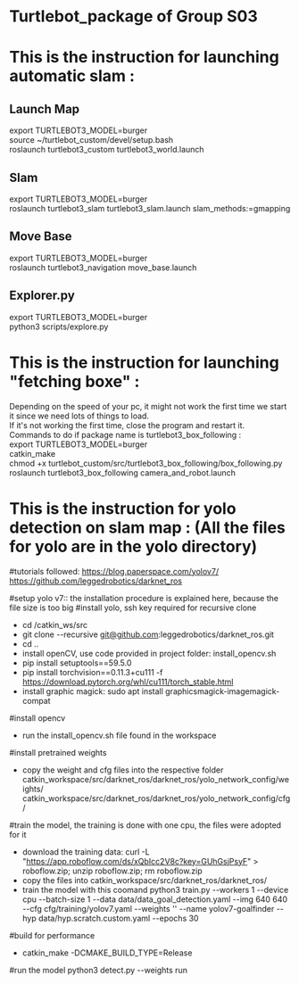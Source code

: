 # Turtlebot_package of Group S03


# This is the instruction for launching automatic slam :

## Launch Map
export TURTLEBOT3_MODEL=burger  
source ~/turtlebot_custom/devel/setup.bash  
roslaunch turtlebot3_custom turtlebot3_world.launch

## Slam
export TURTLEBOT3_MODEL=burger  
roslaunch turtlebot3_slam turtlebot3_slam.launch slam_methods:=gmapping

## Move Base
export TURTLEBOT3_MODEL=burger  
roslaunch turtlebot3_navigation move_base.launch

## Explorer.py
export TURTLEBOT3_MODEL=burger  
python3 scripts/explore.py


# This is the instruction for launching "fetching boxe" :
Depending on the speed of your pc, it might not work the first time we start it since we need lots of things to load.  
If it's not working the first time, close the program and restart it.  
Commands to do if package name is turtlebot3_box_following :  
export TURTLEBOT3_MODEL=burger  
catkin_make  
chmod +x turtlebot_custom/src/turtlebot3_box_following/box_following.py  
roslaunch turtlebot3_box_following camera_and_robot.launch  


# This is the instruction for yolo detection on slam map : (All the files for yolo are in the yolo directory)

#tutorials followed: https://blog.paperspace.com/yolov7/         https://github.com/leggedrobotics/darknet_ros    

#setup yolo v7:: the installation procedure is explained here, because the file size is too big
#install yolo, ssh key required for recursive clone
- cd /catkin_ws/src
- git clone --recursive git@github.com:leggedrobotics/darknet_ros.git
- cd ..
- install openCV, use code provided in project folder: install_opencv.sh
- pip install setuptools==59.5.0
- pip install torchvision==0.11.3+cu111 -f https://download.pytorch.org/whl/cu111/torch_stable.html
- install graphic magick: sudo apt install graphicsmagick-imagemagick-compat

#install opencv
- run the install_opencv.sh file found in the workspace

#install pretrained weights
- copy the weight and cfg files into the respective folder
catkin_workspace/src/darknet_ros/darknet_ros/yolo_network_config/weights/
catkin_workspace/src/darknet_ros/darknet_ros/yolo_network_config/cfg/

#train the model, the training is done with one cpu, the files were adopted for it
- download the training data: curl -L "https://app.roboflow.com/ds/xQbIcc2V8c?key=GUhGsjPsyF" &gt; roboflow.zip; unzip roboflow.zip; rm roboflow.zip
- copy the files into catkin_workspace/src/darknet_ros/darknet_ros/
- train the model with this coomand
python3 train.py --workers 1 --device cpu --batch-size 1 --data data/data_goal_detection.yaml --img 640 640 --cfg cfg/training/yolov7.yaml --weights '' --name yolov7-goalfinder --hyp data/hyp.scratch.custom.yaml --epochs 30

#build for performance
- catkin_make -DCMAKE_BUILD_TYPE=Release

#run the model
python3 detect.py --weights run
